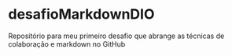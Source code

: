 # desafioMarkdownDIO
Repositório para meu primeiro desafio que abrange as técnicas de colaboração e markdown no GitHub
